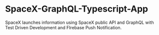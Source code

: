 # SpaceX-GraphQL-Typescript-App
 SpaceX launches information using SpaceX public API and GraphQL with Test Driven Development and FIrebase Push Notification.
